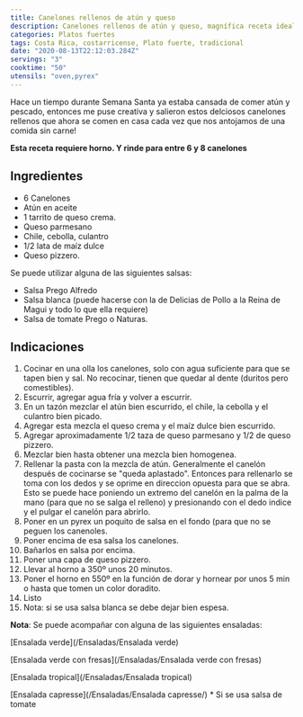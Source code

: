 ```yaml
---
title: Canelones rellenos de atún y queso
description: Canelones rellenos de atún y queso, magnífica receta ideal para Semana Santa!
categories: Platos fuertes
tags: Costa Rica, costarricense, Plato fuerte, tradicional
date: "2020-08-13T22:12:03.284Z"
servings: "3"
cooktime: "50"
utensils: "oven,pyrex"
---
```

Hace un tiempo durante Semana Santa ya estaba cansada de comer atún y pescado, entonces me puse creativa y salieron estos delciosos canelones rellenos que ahora se comen en casa cada vez que nos antojamos de una comida sin carne!


**Esta receta requiere horno. Y rinde para entre 6 y 8 canelones**

## Ingredientes

- 6 Canelones
- Atún en aceite
- 1 tarrito de queso crema.
- Queso parmesano
- Chile, cebolla, culantro
- 1/2 lata de maíz dulce
- Queso pizzero.

Se puede utilizar alguna de las siguientes salsas:

- Salsa Prego Alfredo
- Salsa blanca (puede hacerse con la de Delicias de Pollo a la Reina de Magui y todo lo que ella requiere)
- Salsa de tomate Prego o Naturas.

## Indicaciones

1. Cocinar en una olla los canelones, solo con agua suficiente para que se tapen bien y sal. No recocinar, tienen que quedar al dente (duritos pero comestibles).
2. Escurrir, agregar agua fría y volver a escurrir.
3. En un tazón mezclar el atún bien escurrido, el chile, la cebolla y el culantro bien picado.
4. Agregar  esta mezcla el queso crema y el maíz dulce bien escurrido.
5. Agregar aproximadamente 1/2 taza de queso parmesano y 1/2 de queso pizzero.
6. Mezclar bien hasta obtener una mezcla bien homogenea.
7. Rellenar la pasta con la mezcla de atún. Generalmente el canelón después de cocinarse se "queda aplastado". Entonces para rellenarlo se toma con los dedos y se oprime en direccion opuesta para que se abra. Esto se puede hace poniendo un extremo del canelón en la palma de la mano (para que no se salga el relleno) y presionando con el dedo indice y el pulgar el canelón para abrirlo.
8. Poner en un pyrex un poquito de salsa en el fondo (para que no se peguen los canenoles.
9. Poner encima de esa salsa los canelones.
10. Bañarlos en salsa por encima.
11. Poner una capa de queso pizzero.
12. Llevar al horno a 350º unos 20 minutos.
13. Poner el horno en 550º en la función de dorar y hornear por unos 5 min o hasta que tomen un color doradito.
14. Listo
15. Nota: si se usa salsa blanca se debe dejar bien espesa.

**Nota**: Se puede acompañar con alguna de las siguientes ensaladas:

[Ensalada verde](/Ensaladas/Ensalada verde)

[Ensalada verde con fresas](/Ensaladas/Ensalada verde con fresas)

[Ensalada tropical](/Ensaladas/Ensalada tropical)

[Ensalada capresse](/Ensaladas/Ensalada capresse/) * Si se usa salsa de tomate
